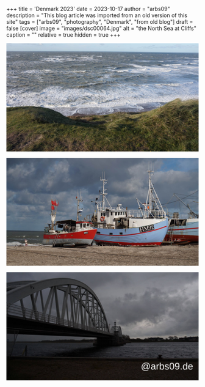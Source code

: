 +++
title = 'Denmark 2023'
date = 2023-10-17
author = "arbs09"
description = "This blog article was imported from an old version of this site"
tags = ["arbs09", "photography", "Denmark", "from old blog"]
draft = false
[cover]
image = "images/dsc00064.jpg"
alt = "the North Sea at Cliffs"
caption = ""
relative = true
hidden = true
+++

![the North Sea at Cliffs](images/dsc00064.jpg)

![two Fischer ships at the North Sea](images/dsc00040.jpg)

![a bridge](images/dsc00073.jpg)
